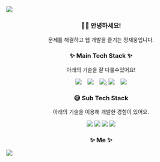 <img src="https://capsule-render.vercel.app/api?type=waving&color=timeAuto&height=300&section=header&text=Jaewoong's&nbsp;Github&fontSize=50" />

<h3 align="center">🙋‍♂️ 안녕하세요!</h3>

<p align="center">문제를 해결하고 웹 개발을 즐기는 정재웅입니다.</p>

<h3 align="center">✨ Main Tech Stack ✨</h3>

<p align="center">아래의 기술을 잘 다룰수있어요!</p>

<p align="center">
  <img src="https://img.shields.io/badge/typescript-%23007ACC.svg?style=for-the-badge&logo=typescript&logoColor=white">&nbsp;&nbsp;&nbsp;
  <img src="https://img.shields.io/badge/react-61DAFB?style=for-the-badge&logo=react&logoColor=black">&nbsp;&nbsp;&nbsp;
  <img src="https://img.shields.io/badge/nextjs-000000?style=for-the-badge&logo=nextdotjs&logoColor=white">;
  <img src="https://img.shields.io/badge/reactquery-FF4154?style=for-the-badge&logo=reactquery&logoColor=white">&nbsp;&nbsp;&nbsp;
  <img src="https://img.shields.io/badge/tailwindcss-%2338B2AC.svg?style=for-the-badge&logo=tailwind-css&logoColor=white">

</p>

<h3 align="center">😅 Sub Tech Stack</h3>

<p align="center">아래의 기술을 이용해 개발한 경험이 있어요.</p>
 

<p align="center">
  <img src="https://img.shields.io/badge/redux-764ABC?style=for-the-badge&logo=redux&logoColor=white">
  <img src="https://img.shields.io/badge/jest-C21325?style=for-the-badge&logo=jest&logoColor=white">
  <img src="https://img.shields.io/badge/cypress-69D3A7?style=for-the-badge&logo=cypress&logoColor=white">
  <img src="https://img.shields.io/badge/storybook-FF4785?style=for-the-badge&logo=storybook&logoColor=white"> 
  

<h3 align="center">✨ Me ✨</h3>

<img src="https://capsule-render.vercel.app/api?type=waving&color=timeAuto&height=300&section=footer"/>
</p>
